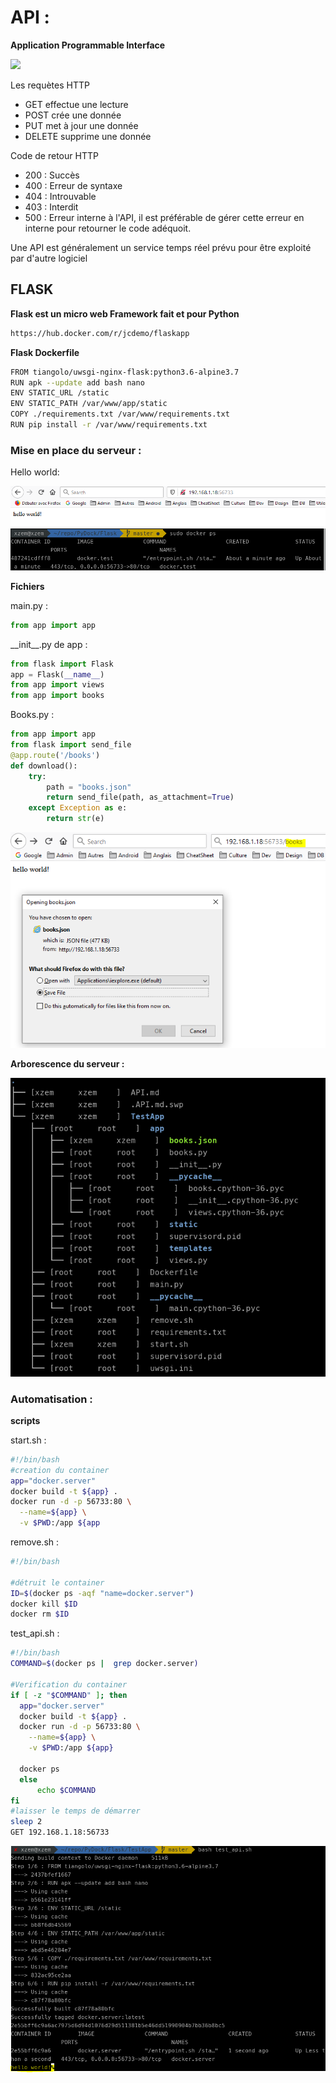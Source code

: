 # API :
__Application Programmable Interface__


<img src="https://camo.githubusercontent.com/a364f9aa763e0b5dba55b0bb0348f65a24357b89/68747470733a2f2f692e7974696d672e636f6d2f76692f5551776a7974517a6f71452f6d617872657364656661756c742e6a7067">

<p> Les requètes HTTP </p>

* GET effectue une lecture
* POST crée une donnée
* PUT met à jour une donnée
* DELETE supprime une donnée

<p> Code de retour HTTP </p>

* 200 : Succès
* 400 : Erreur de syntaxe
* 404 : Introuvable
* 403 : Interdit
* 500 : Erreur interne à l'API, il est préférable de gérer cette erreur en interne pour retourner le code adéquoit.


<p> Une API est généralement un service temps réel prévu pour être exploité par d'autre logiciel </p>

## FLASK

__Flask est un micro web Framework fait et pour Python__

```bash
https://hub.docker.com/r/jcdemo/flaskapp
```

__Flask Dockerfile__

```bash
FROM tiangolo/uwsgi-nginx-flask:python3.6-alpine3.7
RUN apk --update add bash nano
ENV STATIC_URL /static
ENV STATIC_PATH /var/www/app/static
COPY ./requirements.txt /var/www/requirements.txt
RUN pip install -r /var/www/requirements.txt
```

### Mise en place du serveur :

<p>Hello world:</p>

<img src="https://github.com/ClementGib/PyDock/blob/master/Images/flask.png">
<img src="https://github.com/ClementGib/PyDock/blob/master/Images/server.png">


__Fichiers__

<p>main.py :</p>

```Python
from app import app
```

<p>__init__.py de app :</p>

```Python
from flask import Flask
app = Flask(__name__)
from app import views
from app import books
```

<p>Books.py :</p>

```Python
from app import app                                                                    
from flask import send_file
@app.route('/books')
def download():
    try:
        path = "books.json"
        return send_file(path, as_attachment=True)
    except Exception as e:
        return str(e)
```

<img src="https://github.com/ClementGib/PyDock/blob/master/Images/temp.PNG">

__Arborescence du serveur :__
<p></p>
<img src="https://github.com/ClementGib/PyDock/blob/master/Images/Arbo">




### Automatisation :

__scripts__

<p>start.sh :</p>

```bash
#!/bin/bash
#creation du container
app="docker.server"
docker build -t ${app} .
docker run -d -p 56733:80 \
  --name=${app} \
  -v $PWD:/app ${app
```

<p>remove.sh :</p>

```bash
#!/bin/bash

#détruit le container
ID=$(docker ps -aqf "name=docker.server")
docker kill $ID 
docker rm $ID
```

<p>test_api.sh :</p>

```bash
#!/bin/bash
COMMAND=$(docker ps |  grep docker.server)

#Verification du container 
if [ -z "$COMMAND" ]; then
  app="docker.server"
  docker build -t ${app} .
  docker run -d -p 56733:80 \
    --name=${app} \
    -v $PWD:/app ${app}
      
  docker ps
  else
      echo $COMMAND
fi
#laisser le temps de démarrer
sleep 2
GET 192.168.1.18:56733 
```

<p></p>
<img src="https://github.com/ClementGib/PyDock/blob/master/Images/GET.PNG">
